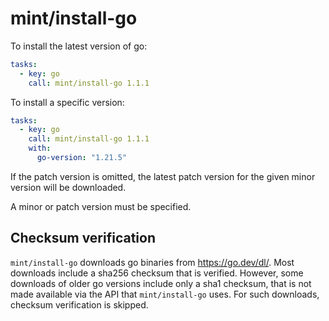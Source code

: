 # mint/install-go

To install the latest version of go:

```yaml
tasks:
  - key: go
    call: mint/install-go 1.1.1
```

To install a specific version:

```yaml
tasks:
  - key: go
    call: mint/install-go 1.1.1
    with:
      go-version: "1.21.5"
```

If the patch version is omitted, the latest patch version for the given minor
version will be downloaded.

A minor or patch version must be specified.

## Checksum verification

`mint/install-go` downloads go binaries from https://go.dev/dl/. Most downloads
include a sha256 checksum that is verified. However, some downloads of older go
versions include only a sha1 checksum, that is not made available via the API
that `mint/install-go` uses. For such downloads, checksum verification is
skipped.
